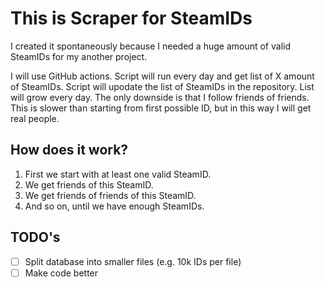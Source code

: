 # This is Scraper for SteamIDs

I created it spontaneously because I needed a huge amount of valid SteamIDs for my another project.

I will use GitHub actions. Script will run every day and get list of X amount of SteamIDs. Script will upodate the list of SteamIDs in the repository. List will grow every day. The only downside is that I follow friends of friends. This is slower than starting from first possible ID, but in this way I will get real people.

## How does it work?

1. First we start with at least one valid SteamID.
2. We get friends of this SteamID.
3. We get friends of friends of this SteamID.
4. And so on, until we have enough SteamIDs.

## TODO's

- [ ] Split database into smaller files (e.g. 10k IDs per file)
- [ ] Make code better
